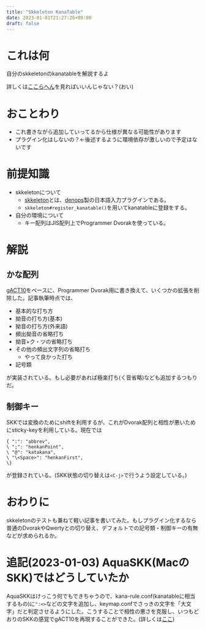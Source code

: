 ```yaml
---
title: "Skkeleton KanaTable"
date: 2023-01-01T21:27:28+09:00
draft: false
---
```


# これは何

自分のskkeletonのkanatableを解説するよ

詳しくは[ここらへん](https://github.com/qitoy/dotfiles/blob/main/.vim/autoload/vimrc.vim#L42)を見ればいいんじゃない？(おい)

<!--more-->

# おことわり

- これ書きながら追加していってるから仕様が異なる可能性があります
- プラグイン化はしないの？←後述するように環境依存が激しいので予定はないです

# 前提知識

- skkeletonについて
  - [skkeleton](https://github.com/vim-skk/skkeleton)とは、[denops](https://github.com/vim-denops/denops.vim)製の日本語入力プラグインである。
  - `skkeleton#register_kanatable()`を用いてkanatableに登録をする。
- 自分の環境について
  - キー配列はJIS配列上でProgrammer Dvorakを使っている。

# 解説

## かな配列

[gACT10](http://hp.vector.co.jp/authors/VA002116/gact/gact10_doc.html)をベースに、Programmer Dvorak用に書き換えて、いくつかの拡張を削除した。記事執筆時点では、

- 基本的な打ち方
- 拗音の打ち方(基本)
- 拗音の打ち方(外来語)
- 頻出拗音の省略打ち
- 拗音+ク・ツの省略打ち
- その他の頻出文字列の省略打ち
  - やって良かった打ち
- 記号類

が実装されている。もし必要があれば極楽打ち(く音省略)なども追加するつもりだ。

## 制御キー

SKKでは変換のためにshiftを利用するが、これがDvorak配列と相性が悪いためにsticky-keyを利用している。現在では

```vim
{ ":": "abbrev",
\ ";": "henkanPoint",
\ "@": "katakana",
\ "\<Space>": "henkanFirst",
\}
```

が登録されている。(SKK状態の切り替えは`<C-j>`で行うよう設定している。)

# おわりに

skkeletonのテストも兼ねて軽い記事を書いてみた。もしプラグイン化するなら普通のDvorakやQwertyとの切り替え、デフォルトでの記号類・制御キーの有無などが求められるか。

# 追記(2023-01-03) AquaSKK(MacのSKK)ではどうしていたか

AquaSKKはけっこう何でもできちゃうので、kana-rule.conf(kanatableに相当するもの)に`":<>`などの文字を追加し、keymap.confでさっきの文字を「大文字」だと判定させるようにした。こうすることで相性の悪さを克服し、いつもどおりのSKKの感覚でgACT10を再現することができた。(詳しくは[ここ](https://gist.github.com/qitoy/3c255497b9ce6ecfa2c90fb3bdae7da1))


